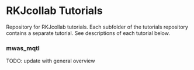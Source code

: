 # RKJcollab Tutorials

Repository for RKJcollab tutorials. Each subfolder of the tutorials repository contains a separate tutorial.
See descriptions of each tutorial below.

### mwas_mqtl

TODO: update with general overview
